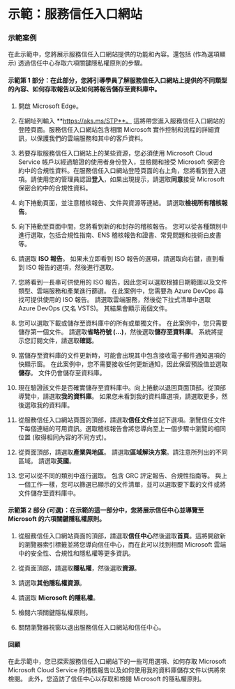 ﻿---
Demo:
    title: '服務信任入口網站'
    module: '單元 1，第 2 課：描述 Microsoft 安全和合規性原則：瀏覽服務信任入口網站'
---

# 示範：服務信任入口網站

### 示範案例

在此示範中，您將展示服務信任入口網站提供的功能和內容。還包括 (作為選項顯示) 透過信任中心存取六項關鍵隱私權原則的步驟。

#### 示範第 1 部分：在此部分，您將引導學員了解服務信任入口網站上提供的不同類型的內容、如何存取報告以及如何將報告儲存至資料庫中。 

1. 開啟 Microsoft Edge。

1. 在網址列輸入 **https://aks.ms/STP**。  這將帶您進入服務信任入口網站的登陸頁面。服務信任入口網站包含相關 Microsoft 實作控制和流程的詳細資訊，以保護我們的雲端服務和其中的客戶資料。 

1. 若要存取服務信任入口網站上的某些資源，您必須使用 Microsoft Cloud Service 帳戶以經過驗證的使用者身份登入，並檢閱和接受 Microsoft 保密合約中的合規性資料。在服務信任入口網站登陸頁面的右上角，您將看到登入選項。請使用您的管理員認證**登入**，如果出現提示，請選取**同意**接受 Microsoft 保密合約中的合規性資料。

1. 向下捲動頁面，並注意稽核報告、文件與資源等連結。  請選取**檢視所有稽核報告**。

1. 向下捲動至頁面中間，您將看到新的和封存的稽核報告。  您可以從各種類別中進行選取，包括合規性指南、ENS 稽核報告和證書、常見問題和技術白皮書等。

1. 請選取 **ISO 報告**。  如果未立即看到 ISO 報告的選項，請選取向右鍵，直到看到 ISO 報告的選項，然後進行選取。

1. 您將看到一長串可供使用的 ISO 報告，因此您可以選取根據日期範圍以及文件類型、雲端服務和產業進行篩選。  在此案例中，您需要為 Azure DevOps 尋找可提供使用的 ISO 報告。  請選取雲端服務，然後從下拉式清單中選取 Azure DevOps (又名 VSTS)。  其結果會顯示兩個文件。

1. 您可以選取下載或儲存至資料庫中的所有或單獨文件。  在此案例中，您只需要儲存第一個文件。  請選取**省略符號 (...)**，然後選取**儲存至資料庫**。  系統將提示您訂閱文件，請選取**確認**。

1. 當儲存至資料庫的文件更新時，可能會出現其中包含接收電子郵件通知選項的快顯示窗。  在此案例中，您不需要接收任何更新通知，因此保留預設值並選取**儲存**。  文件仍會儲存至資料庫。

1. 現在驗證該文件是否確實儲存至資料庫中。向上捲動以退回頁面頂部。從頂部導覽中，請選取**我的資料庫**。  如果您未看到我的資料庫選項，請選取更多，然後選取我的資料庫。

1. 從服務信任入口網站頁面的頂部，請選取**信任文件**並記下選項。瀏覽信任文件下每個連結的可用資訊。選取稽核報告會將您導向至上一個步驟中瀏覽的相同位置 (取得相同內容的不同方式)。  

1. 從頁面頂部，請選取**產業與地區**。  請選取**區域解決方案**。請注意所列出的不同區域。  請選取**英國**。  

1. 您可以從不同的類別中進行選取。  包含 GRC 評定報告、合規性指南等。  與上一個工作一樣，您可以篩選已顯示的文件清單，並可以選取要下載的文件或將文件儲存至資料庫中。

#### 示範第 2 部分 (可選)：在示範的這一部分中，您將展示信任中心並導覽至 Microsoft 的六項關鍵隱私權原則。

1. 從服務信任入口網站頁面的頂部，請選取**信任中心**然後選取**首頁**。這將開啟新的瀏覽器索引標籤並將您導向信任中心，而在此可以找到相關 Microsoft 雲端中的安全性、合規性和隱私權等更多資訊。

1. 從頁面頂部，請選取**隱私權**，然後選取**資源**。

1. 請選取**其他隱私權資源**。

1. 請選取 **Microsoft 的隱私權**。

1. 檢閱六項關鍵隱私權原則。

1. 關閉瀏覽器視窗以退出服務信任入口網站和信任中心。

#### 回顧

在此示範中，您已探索服務信任入口網站下的一些可用選項、如何存取 Microsoft Microsoft Cloud Service 的稽核報告以及如何使用我的資料庫儲存文件以供將來檢閱。  此外，您造訪了信任中心以存取和檢閱 Microsoft 的隱私權原則。
